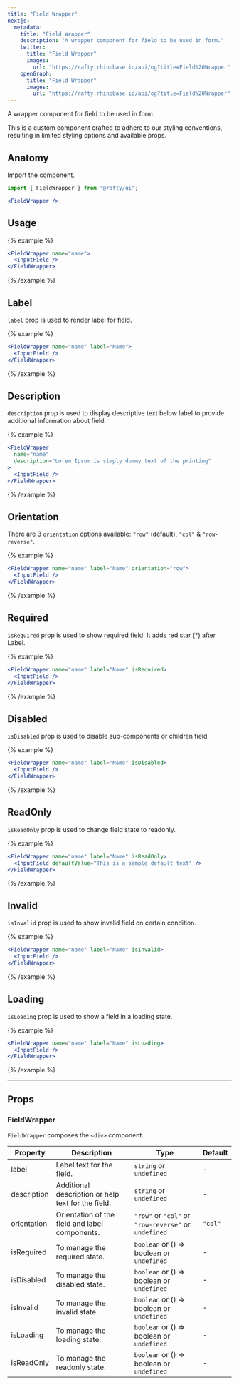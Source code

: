 ```yaml
---
title: "Field Wrapper"
nextjs:
  metadata:
    title: "Field Wrapper"
    description: "A wrapper component for field to be used in form."
    twitter:
      title: "Field Wrapper"
      images:
        url: "https://rafty.rhinobase.io/api/og?title=Field%20Wrapper"
    openGraph:
      title: "Field Wrapper"
      images:
        url: "https://rafty.rhinobase.io/api/og?title=Field%20Wrapper"
---
```


A wrapper component for field to be used in form.

This is a custom component crafted to adhere to our styling conventions, resulting in limited styling options and available props.

## Anatomy

Import the component.

```jsx
import { FieldWrapper } from "@rafty/ui";

<FieldWrapper />;
```

## Usage

{% example %}

```jsx
<FieldWrapper name="name">
  <InputField />
</FieldWrapper>
```

{% /example %}

## Label

`label` prop is used to render label for field.

{% example %}

```jsx
<FieldWrapper name="name" label="Name">
  <InputField />
</FieldWrapper>
```

{% /example %}

## Description

`description` prop is used to display descriptive text below label to provide additional information about field.

{% example %}

```jsx
<FieldWrapper
  name="name"
  description="Lorem Ipsum is simply dummy text of the printing"
>
  <InputField />
</FieldWrapper>
```

{% /example %}

## Orientation

There are 3 `orientation` options available: `"row"` (default), `"col"` & `"row-reverse"`.

{% example %}

```jsx
<FieldWrapper name="name" label="Name" orientation="row">
  <InputField />
</FieldWrapper>
```

{% /example %}

## Required

`isRequired` prop is used to show required field. It adds red star (\*) after Label.

{% example %}

```jsx
<FieldWrapper name="name" label="Name" isRequired>
  <InputField />
</FieldWrapper>
```

{% /example %}

## Disabled

`isDisabled` prop is used to disable sub-components or children field.

{% example %}

```jsx
<FieldWrapper name="name" label="Name" isDisabled>
  <InputField />
</FieldWrapper>
```

{% /example %}

## ReadOnly

`isReadOnly` prop is used to change field state to readonly.

{% example %}

```jsx
<FieldWrapper name="name" label="Name" isReadOnly>
  <InputField defaultValue="This is a sample default text" />
</FieldWrapper>
```

{% /example %}

## Invalid

`isInvalid` prop is used to show invalid field on certain condition.

{% example %}

```jsx
<FieldWrapper name="name" label="Name" isInvalid>
  <InputField />
</FieldWrapper>
```

{% /example %}

## Loading

`isLoading` prop is used to show a field in a loading state.

{% example %}

```jsx
<FieldWrapper name="name" label="Name" isLoading>
  <InputField />
</FieldWrapper>
```

{% /example %}

---

## Props

### FieldWrapper

`FieldWrapper` composes the `<div>` component.

| Property    | Description                                        | Type                                                   | Default |
| ----------- | -------------------------------------------------- | ------------------------------------------------------ | ------- |
| label       | Label text for the field.                          | `string` or `undefined`                                | -       |
| description | Additional description or help text for the field. | `string` or `undefined`                                | -       |
| orientation | Orientation of the field and label components.     | `"row"` or `"col"` or `"row-reverse"` or `undefined`   | `"col"` |
| isRequired  | To manage the required state.                      | `boolean` or <Info>() => boolean</Info> or `undefined` | -       |
| isDisabled  | To manage the disabled state.                      | `boolean` or <Info>() => boolean</Info> or `undefined` | -       |
| isInvalid   | To manage the invalid state.                       | `boolean` or <Info>() => boolean</Info> or `undefined` | -       |
| isLoading   | To manage the loading state.                       | `boolean` or <Info>() => boolean</Info> or `undefined` | -       |
| isReadOnly  | To manage the readonly state.                      | `boolean` or <Info>() => boolean</Info> or `undefined` | -       |
